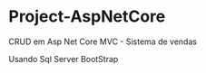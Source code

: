 # Project-AspNetCore

CRUD em Asp Net Core MVC  - Sistema de vendas

Usando Sql Server
BootStrap 


 